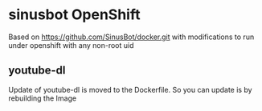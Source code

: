 # sinusbot OpenShift

Based on https://github.com/SinusBot/docker.git with modifications to run under openshift with any non-root uid

## youtube-dl
Update of youtube-dl is moved to the Dockerfile. So you can update is by rebuilding the Image